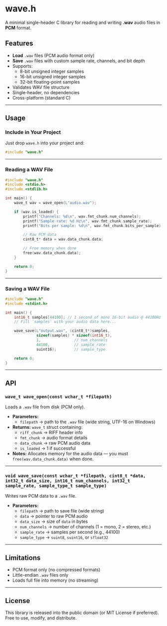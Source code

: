 # wave.h
A minimal single-header C library for reading and writing **.wav** audio files in **PCM** format.

## Features
- **Load** `.wav` files (PCM audio format only)
- **Save** `.wav` files with custom sample rate, channels, and bit depth
- Supports:
  - 8-bit unsigned integer samples
  - 16-bit unsigned integer samples
  - 32-bit floating-point samples
- Validates WAV file structure
- Single-header, no dependencies
- Cross-platform (standard C)

---

## Usage

### Include in Your Project
Just drop `wave.h` into your project and:
```c
#include "wave.h"
```

---

### Reading a WAV File
```c
#include "wave.h"
#include <stdio.h>
#include <stdlib.h>

int main() {
    wave_t wav = wave_open(L"audio.wav");

    if (wav.is_loaded) {
        printf("Channels: %d\n", wav.fmt_chunk.num_channels);
        printf("Sample rate: %d Hz\n", wav.fmt_chunk.sample_rate);
        printf("Bits per sample: %d\n", wav.fmt_chunk.bits_per_sample);

        // Raw PCM data
        cint8_t* data = wav.data_chunk.data;

        // Free memory when done
        free(wav.data_chunk.data);
    }

    return 0;
}
```

---

### Saving a WAV File
```c
#include "wave.h"
#include <stdint.h>

int main() {
    int16_t samples[44100]; // 1 second of mono 16-bit audio @ 44100Hz
    // Fill `samples` with your audio data here...

    wave_save(L"output.wav", (cint8_t*)samples,
              sizeof(samples) * sizeof(int16_t),
              1,               // num_channels
              44100,           // sample_rate
              suint16);        // sample_type

    return 0;
}
```

---

## API

### `wave_t wave_open(const wchar_t *filepath)`
Loads a `.wav` file from disk (PCM only).  
- **Parameters:**  
  - `filepath` → path to the `.wav` file (wide string, UTF-16 on Windows)
- **Returns:** `wave_t` struct containing:
  - `riff_chunk` → RIFF header info
  - `fmt_chunk` → audio format details
  - `data_chunk` → raw PCM audio data
  - `is_loaded` → 1 if successful
- **Notes:** Allocates memory for the audio data — you must `free(wav.data_chunk.data)` when done.

---

### `void wave_save(const wchar_t *filepath, cint8_t *data, int32_t data_size, int16_t num_channels, int32_t sample_rate, sample_type_t sample_type)`
Writes raw PCM data to a `.wav` file.  
- **Parameters:**  
  - `filepath` → path to save file (wide string)
  - `data` → pointer to raw PCM audio
  - `data_size` → size of `data` in bytes
  - `num_channels` → number of channels (1 = mono, 2 = stereo, etc.)
  - `sample_rate` → samples per second (e.g., 44100)
  - `sample_type` → `suint8`, `suint16`, or `sfloat32`

---

## Limitations
- PCM format only (no compressed formats)
- Little-endian `.wav` files only
- Loads full file into memory (no streaming)

---

## License
This library is released into the public domain (or MIT License if preferred).  
Free to use, modify, and distribute.

